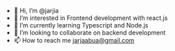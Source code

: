 - 👋 Hi, I’m @jarjia
- 👀 I’m interested in Frontend development with react.js
- 🌱 I’m currently learning Typescript and Node.js
- 💞️ I’m looking to collaborate on backend development
- 📫 How to reach me jarjaabua@gmail.com

<!---
jarjia/jarjia is a ✨ special ✨ repository because its `README.md` (this file) appears on your GitHub profile.
You can click the Preview link to take a look at your changes.
--->
